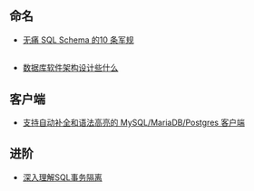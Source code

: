 ## 命名
- [无痛 SQL Schema 的10 条军规](https://www.linux.cn/article-6157-1.html)

## 
- [数据库软件架构设计些什么](http://mp.weixin.qq.com/s?__biz=MjM5ODYxMDA5OQ==&mid=400465735&idx=1&sn=8d7067de4cc8f73ea5558f07e0a9340e&scene=0#wechat_redirect)

## 客户端
- [支持自动补全和语法高亮的 MySQL/MariaDB/Postgres 客户端](https://github.com/dbcli)

## 进阶
- [深入理解SQL事务隔离](https://tech.meituan.com/innodb-lock.html)